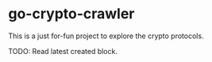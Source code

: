 # go-crypto-crawler #

This is a just for-fun project to explore the crypto protocols.

TODO: Read latest created block.